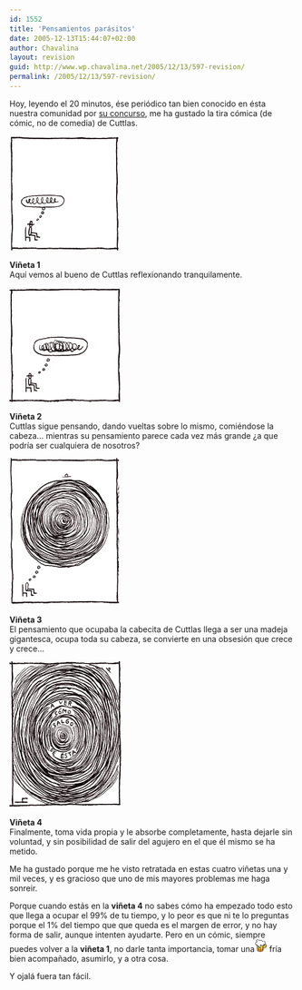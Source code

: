 ```yaml
---
id: 1552
title: 'Pensamientos parásitos'
date: 2005-12-13T15:44:07+02:00
author: Chavalina
layout: revision
guid: http://www.wp.chavalina.net/2005/12/13/597-revision/
permalink: /2005/12/13/597-revision/
---
```

Hoy, leyendo el 20 minutos, ése periódico tan bien conocido en ésta nuestra comunidad por <a href="http://www.chavalina.net/comentar.php?idpost=488" target="_blank">su concurso</a>, me ha gustado la tira cómica (de cómic, no de comedia) de Cuttlas.

<p class="imgcentro">
  <img src="/imagenes/fotos/cuttlas-dic-1.gif" alt="Cuttlas comienza a pensar" />
</p>

**Vi&ntilde;eta 1**  
Aquí vemos al bueno de Cuttlas reflexionando tranquilamente.

<p class="imgcentro">
  <img src="/imagenes/fotos/cuttlas-dic-2.gif" alt="Cuttlas piensa más y más" />
</p>

**Vi&ntilde;eta 2**  
Cuttlas sigue pensando, dando vueltas sobre lo mismo, comiéndose la cabeza… mientras su pensamiento parece cada vez más grande &iquest;a que podría ser cualquiera de nosotros?

<p class="imgcentro">
  <img src="/imagenes/fotos/cuttlas-dic-3.gif" alt="La madeja de pensamientos crece" />
</p>

**Vi&ntilde;eta 3**  
El pensamiento que ocupaba la cabecita de Cuttlas llega a ser una madeja gigantesca, ocupa toda su cabeza, se convierte en una obsesión que crece y crece…

<p class="imgcentro">
  <img src="/imagenes/fotos/cuttlas-dic-4.gif" alt="&iquest;Y ahora cómo salgo de ésta?" />
</p>

**Vi&ntilde;eta 4**  
Finalmente, toma vida propia y le absorbe completamente, hasta dejarle sin voluntad, y sin posibilidad de salir del agujero en el que él mismo se ha metido.

Me ha gustado porque me he visto retratada en estas cuatro vi&ntilde;etas una y mil veces, y es gracioso que uno de mis mayores problemas me haga sonreir.

Porque cuando estás en la **vi&ntilde;eta 4** no sabes cómo ha empezado todo esto que llega a ocupar el 99% de tu tiempo, y lo peor es que ni te lo preguntas porque el 1% del tiempo que que queda es el margen de error, y no hay forma de salir, aunque intenten ayudarte. Pero en un cómic, siempre puedes volver a la **vi&ntilde;eta 1**, no darle tanta importancia, tomar una![cerveza](/imagenes/emoticonos/cerveza.gif) fría bien acompa&ntilde;ado, asumirlo, y a otra cosa.

Y ojalá fuera tan fácil.